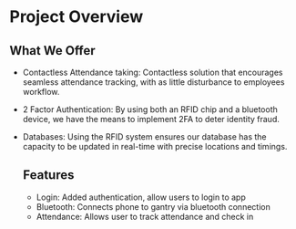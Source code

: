 # Project Overview

## What We Offer
- Contactless Attendance taking: Contactless solution that encourages seamless attendance tracking, with as little disturbance to employees workflow.
- 2 Factor Authentication: By using both an RFID chip and a bluetooth device, we have the means to implement 2FA to deter identity fraud.
- Databases: Using the RFID system ensures our database has the capacity to be updated in real-time with precise locations and timings.

  ## Features
  - Login: Added authentication, allow users to login to app
  - Bluetooth: Connects phone to gantry via bluetooth connection
  - Attendance: Allows user to track attendance and check in
